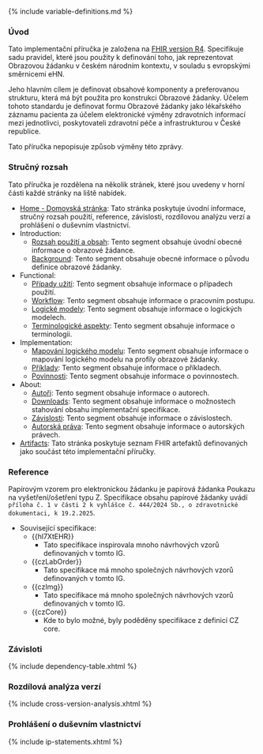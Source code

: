 {% include variable-definitions.md %}

### Úvod

Tato implementační příručka je založena na [FHIR version R4](https://hl7.org/fhir/R4/). Specifikuje sadu pravidel, které jsou použity k definování toho, jak reprezentovat Obrazovou žádanku v českém národním kontextu, v souladu s evropskými směrnicemi eHN.

Jeho hlavním cílem je definovat obsahové komponenty a preferovanou strukturu, která má být použita pro konstrukci Obrazové žádanky. Účelem tohoto standardu je definovat formu Obrazové žádanky jako lékařského záznamu pacienta za účelem elektronické výměny zdravotních informací mezi jednotlivci, poskytovateli zdravotní péče a infrastrukturou v České republice.

Tato příručka nepopisuje způsob výměny této zprávy.

### Stručný rozsah

Tato příručka je rozdělena na několik stránek, které jsou uvedeny v horní části každé stránky na liště nabídek.

- [Home - Domovská stránka](index-cs.html): Tato stránka poskytuje úvodní informace, stručný rozsah použití, reference, závislosti, rozdílovou analýzu verzí a prohlášení o duševním vlastnictví.
- Introduction:
  - [Rozsah použití a obsah](scope-and-content-cs.html): Tento segment obsahuje úvodní obecné informace o obrazové žádance.
  - [Background](background-cs.html): Tento segment obsahuje obecné informace o původu definice obrazové žádanky. 
- Functional:
  - [Případy užití](use-cases-cs.html): Tento segment obsahuje informace o případech použití. 
  - [Workflow](workflow-cs.html): Tento segment obsahuje informace o pracovním postupu. 
  - [Logické modely](logical-models-cs.html): Tento segment obsahuje informace o logických modelech. 
  - [Terminologické aspekty](terminology-considerations-cs.html): Tento segment obsahuje informace o terminologii. 
- Implementation:
  - [Mapování logického modelu](mapping-2-profile-cs.html): Tento segment obsahuje informace o mapování logického modelu na profily obrazové žádanky.
  - [Příklady](mapping-2-profile-cs.html): Tento segment obsahuje informace o příkladech.
  - [Povinnosti](mapping-2-profile-cs.html): Tento segment obsahuje informace o povinnostech.
- About:
  - [Autoři](authors-cs.html): Tento segment obsahuje informace o autorech.
  - [Downloads](downloads-cs.html): Tento segment obsahuje informace o možnostech stahování obsahu implementační specifikace.
  - [Závislosti](dependencies-cs.html): Tento segment obsahuje informace o závislostech.
  - [Autorská práva](copyright-cs.html): Tento segment obsahuje informace o autorských právech.
- [Artifacts](artifacts.html): Tato stránka poskytuje seznam FHIR artefaktů definovaných jako součást této implementační příručky.

### Reference

Papírovým vzorem pro elektronickou žádanku je papírová žádanka Poukazu na vyšetření/ošetření typu Z. Specifikace obsahu papírové žádanky uvádí `příloha č. 1 v části 2 k vyhlášce č. 444/2024 Sb., o zdravotnické dokumentaci, k 19.2.2025`.

* Související specifikace:
  * {{hl7XtEHR}}
    * Tato specifikace inspirovala mnoho návrhových vzorů definovaných v tomto IG.
  * {{czLabOrder}}
    * Tato specifikace má mnoho společných návrhových vzorů definovaných v tomto IG.
  * {{czImg}}
    * Tato specifikace má mnoho společných návrhových vzorů definovaných v tomto IG.
  * {{czCore}}
    * Kde to bylo možné, byly poděděny specifikace z definicí CZ core.

### Závisloti

{% include dependency-table.xhtml %}

### Rozdílová analýza verzí

{% include cross-version-analysis.xhtml %}

### Prohlášení o duševním vlastnictví

{% include ip-statements.xhtml %}

